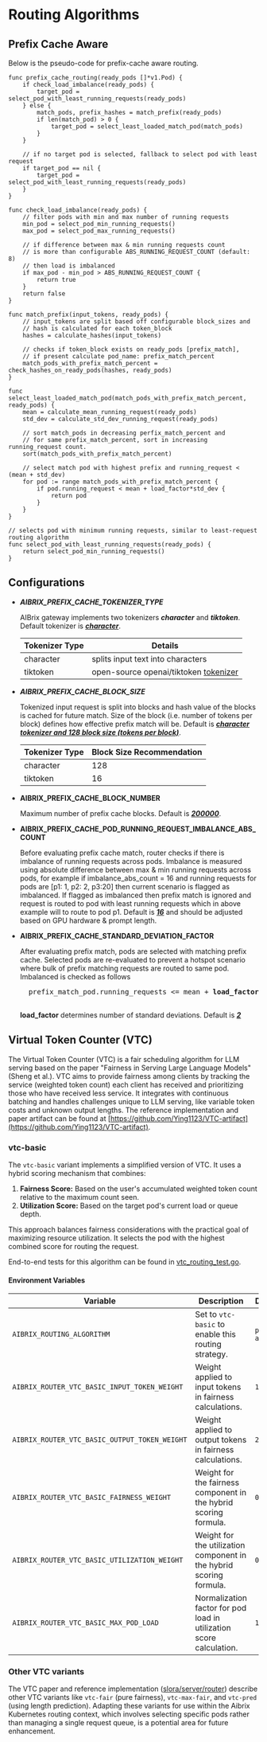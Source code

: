 # Routing Algorithms

## Prefix Cache Aware

Below is the pseudo-code for prefix-cache aware routing.


```shell
func prefix_cache_routing(ready_pods []*v1.Pod) {
    if check_load_imbalance(ready_pods) {
        target_pod = select_pod_with_least_running_requests(ready_pods)
    } else {
        match_pods, prefix_hashes = match_prefix(ready_pods)
        if len(match_pod) > 0 {
            target_pod = select_least_loaded_match_pod(match_pods)
        }
    }

    // if no target pod is selected, fallback to select pod with least request
    if target_pod == nil {
        target_pod = select_pod_with_least_running_requests(ready_pods)
    }
}

func check_load_imbalance(ready_pods) {
    // filter pods with min and max number of running requests
    min_pod = select_pod_min_running_requests()
    max_pod = select_pod_max_running_requests()
    
    // if difference between max & min running requests count 
    // is more than configurable ABS_RUNNING_REQUEST_COUNT (default: 8)
    // then load is imbalanced
    if max_pod - min_pod > ABS_RUNNING_REQUEST_COUNT {
        return true
    }
    return false
}

func match_prefix(input_tokens, ready_pods) {
    // input_tokens are split based off configurable block_sizes and 
    // hash is calculated for each token_block
    hashes = calculate_hashes(input_tokens)

    // checks if token_block exists on ready_pods [prefix_match], 
    // if present calculate pod_name: prefix_match_percent
    match_pods_with_prefix_match_percent = check_hashes_on_ready_pods(hashes, ready_pods)
}

func select_least_loaded_match_pod(match_pods_with_prefix_match_percent, ready_pods) {
    mean = calculate_mean_running_request(ready_pods)   
    std_dev = calculate_std_dev_running_request(ready_pods)

    // sort match_pods in decreasing perfix_match_percent and 
    // for same prefix_match_percent, sort in increasing running_request count.
    sort(match_pods_with_prefix_match_percent)

    // select match pod with highest prefix and running_request < (mean + std_dev)
    for pod := range match_pods_with_prefix_match_percent {
        if pod.running_request < mean + load_factor*std_dev {
            return pod
        }
    }
}

// selects pod with minimum running requests, similar to least-request routing algorithm
func select_pod_with_least_running_requests(ready_pods) {
    return select_pod_min_running_requests()
}
```

## Configurations

- **_AIBRIX_PREFIX_CACHE_TOKENIZER_TYPE_**

    AIBrix gateway implements two tokenizers **_character_** and **_tiktoken_**. Default tokenizer is <ins>**_character_**</ins>.
    
    | Tokenizer Type  | Details |
    | ------------- | ------------- |
    | character  | splits input text into characters  |
    | tiktoken  | open-source openai/tiktoken [tokenizer](https://github.com/openai/tiktoken)  |

- **_AIBRIX_PREFIX_CACHE_BLOCK_SIZE_**

    Tokenized input request is split into blocks and hash value of the blocks is cached for future match. Size of the block (i.e. number of tokens per block) defines how effective prefix match will be. Default is <ins>**_character tokenizer and 128 block size (tokens per block)_**</ins>.

    | Tokenizer Type  | Block Size Recommendation |
    | ------------- | ------------- |
    | character  | 128  |
    | tiktoken  | 16  |

- **AIBRIX_PREFIX_CACHE_BLOCK_NUMBER**

    Maximum number of prefix cache blocks. Default is <ins>**_200000_**</ins>.

- **AIBRIX_PREFIX_CACHE_POD_RUNNING_REQUEST_IMBALANCE_ABS_COUNT**

    Before evaluating prefix cache match, router checks if there is imbalance of running requests across pods. Imbalance is measured using absolute difference between max & min running requests across pods, for example if imbalance_abs_count = 16 and running requests for pods are [p1: 1, p2: 2, p3:20] then current scenario is flagged as imbalanced. If flagged as imbalanced then prefix match is ignored and request is routed to pod with least running requests which in above example will to route to pod p1. Default is <ins>**_16_**</ins> and should be adjusted based on GPU hardware & prompt length.

- **AIBRIX_PREFIX_CACHE_STANDARD_DEVIATION_FACTOR**

    After evaluating prefix match, pods are selected with matching prefix cache. Selected pods are re-evaluated to prevent a hotspot scenario where bulk of prefix matching requests are routed to same pod. Imbalanced is checked as follows
    <pre>
    prefix_match_pod.running_requests <= mean + <b>load_factor</b> * standard_deviation
    </pre>

    **load_factor** determines number of standard deviations. Default is <ins>**_2_**</ins>

## Virtual Token Counter (VTC)

The Virtual Token Counter (VTC) is a fair scheduling algorithm for LLM serving based on the paper "Fairness in Serving Large Language Models" (Sheng et al.). VTC aims to provide fairness among clients by tracking the service (weighted token count) each client has received and prioritizing those who have received less service. It integrates with continuous batching and handles challenges unique to LLM serving, like variable token costs and unknown output lengths. The reference implementation and paper artifact can be found at [https://github.com/Ying1123/VTC-artifact](https://github.com/Ying1123/VTC-artifact).

### vtc-basic

The `vtc-basic` variant implements a simplified version of VTC. It uses a hybrid scoring mechanism that combines:

1.  **Fairness Score:** Based on the user's accumulated weighted token count relative to the maximum count seen.
2.  **Utilization Score:** Based on the target pod's current load or queue depth.

This approach balances fairness considerations with the practical goal of maximizing resource utilization. It selects the pod with the highest combined score for routing the request.

End-to-end tests for this algorithm can be found in [vtc_routing_test.go](../../../test/e2e/vtc_routing_test.go).

#### Environment Variables

| Variable                                     | Description                                                                | Default          |
|----------------------------------------------|----------------------------------------------------------------------------|------------------|
| `AIBRIX_ROUTING_ALGORITHM`                   | Set to `vtc-basic` to enable this routing strategy.                        | `prefix-aware`   |
| `AIBRIX_ROUTER_VTC_BASIC_INPUT_TOKEN_WEIGHT` | Weight applied to input tokens in fairness calculations.                   | `1.0`            |
| `AIBRIX_ROUTER_VTC_BASIC_OUTPUT_TOKEN_WEIGHT`| Weight applied to output tokens in fairness calculations.                  | `2.0`            |
| `AIBRIX_ROUTER_VTC_BASIC_FAIRNESS_WEIGHT`    | Weight for the fairness component in the hybrid scoring formula.           | `0.5`            |
| `AIBRIX_ROUTER_VTC_BASIC_UTILIZATION_WEIGHT` | Weight for the utilization component in the hybrid scoring formula.        | `0.5`            |
| `AIBRIX_ROUTER_VTC_BASIC_MAX_POD_LOAD`       | Normalization factor for pod load in utilization score calculation.        | `100.0`          |

### Other VTC variants
The VTC paper and reference implementation ([slora/server/router](https://github.com/Ying1123/VTC-artifact/tree/main/slora/server/router)) describe other VTC variants like `vtc-fair` (pure fairness), `vtc-max-fair`, and `vtc-pred` (using length prediction). Adapting these variants for use within the Aibrix Kubernetes routing context, which involves selecting specific pods rather than managing a single request queue, is a potential area for future enhancement.